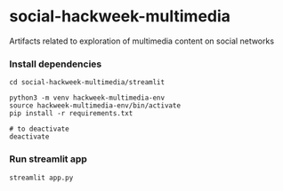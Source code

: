 # social-hackweek-multimedia
Artifacts related to exploration of multimedia content on social networks


### Install dependencies 
```
cd social-hackweek-multimedia/streamlit

python3 -m venv hackweek-multimedia-env
source hackweek-multimedia-env/bin/activate
pip install -r requirements.txt

# to deactivate
deactivate
```

### Run streamlit app
```
streamlit app.py
```

